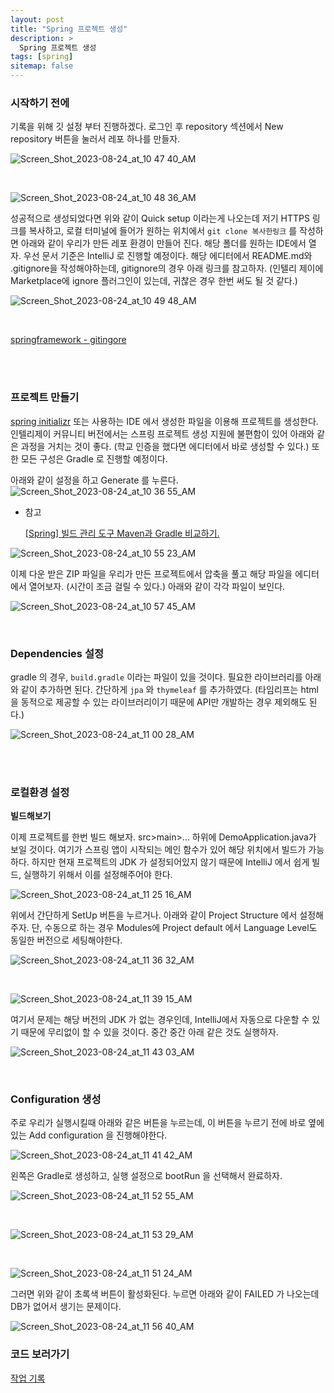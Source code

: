 ```yaml
---
layout: post
title: "Spring 프로젝트 생성"
description: >
  Spring 프로젝트 생성
tags: [spring]
sitemap: false
---
```



### **시작하기 전에**

기록을 위해 깃 설정 부터 진행하겠다. 로그인 후 repository 섹션에서 New repository 버튼을 눌러서 레포 하나를 만들자. 


![Screen_Shot_2023-08-24_at_10 47 40_AM](https://github.com/rha6780/rha6780.github.io/assets/47859845/9b5b0b9a-d926-4fc7-abd7-12f643e99d80)

<br>

![Screen_Shot_2023-08-24_at_10 48 36_AM](https://github.com/rha6780/rha6780.github.io/assets/47859845/c434be6c-529e-4e2b-b02d-e9b5a3fa2926)



성공적으로 생성되었다면 위와 같이 Quick setup 이라는게 나오는데 저기 HTTPS 링크를 복사하고, 로컬 터미널에 들어가 원하는 위치에서 `git clone 복사한링크` 를 작성하면 아래와 같이 우리가 만든 레포 환경이 만들어 진다. 해당 폴더를 원하는 IDE에서 열자. 우선 문서 기준은 IntelliJ 로 진행할 예정이다. 해당 에디터에서 README.md와 .gitignore을 작성해야하는데, gitignore의 경우 아래 링크를 참고하자. (인텔리 제이에 Marketplace에 ignore 플러그인이 있는데, 귀찮은 경우 한번 써도 될 것 같다.)

![Screen_Shot_2023-08-24_at_10 49 48_AM](https://github.com/rha6780/rha6780.github.io/assets/47859845/c0df314a-efad-4b83-8a2e-57792f2b1a91)

<br>


[springframework - gitingore](https://github.com/spring-projects/spring-framework/blob/main/.gitignore)


<br>
<br>

### 프로젝트 만들기

[spring initializr](https://start.spring.io/) 또는 사용하는 IDE 에서 생성한 파일을 이용해 프로젝트를 생성한다. 인텔리제이 커뮤니티 버전에서는 스프링 프로젝트 생성 지원에 불편함이 있어 아래와 같은 과정을 거치는 것이 좋다. (학교 인증을 했다면 에디터에서 바로 생성할 수 있다.) 또한 모든 구성은 Gradle 로 진행할 예정이다.

아래와 같이 설정을 하고 Generate 를 누른다. 
![Screen_Shot_2023-08-24_at_10 36 55_AM](https://github.com/rha6780/rha6780.github.io/assets/47859845/9e5dd4d9-7960-464f-920c-2c92f59e9077)



- 참고
    
    [[Spring] 빌드 관리 도구 Maven과 Gradle 비교하기.](https://jisooo.tistory.com/entry/Spring-빌드-관리-도구-Maven과-Gradle-비교하기)
    

![Screen_Shot_2023-08-24_at_10 55 23_AM](https://github.com/rha6780/rha6780.github.io/assets/47859845/2bd0a2cf-daff-4539-8220-9aeabc6add0e)

이제 다운 받은 ZIP 파일을 우리가 만든 프로젝트에서 압축을 풀고 해당 파일을 에디터에서 열어보자. (시간이 조금 걸릴 수 있다.) 아래와 같이 각각 파일이 보인다.

![Screen_Shot_2023-08-24_at_10 57 45_AM](https://github.com/rha6780/rha6780.github.io/assets/47859845/ea294b28-e7ab-43f5-8a1c-8e69825a61aa)


<br>

### Dependencies 설정

gradle 의 경우, `build.gradle` 이라는 파일이 있을 것이다. 필요한 라이브러리를 아래와 같이 추가하면 된다. 간단하게 `jpa` 와 `thymeleaf` 를 추가하였다. (타임리프는 html을 동적으로 제공할 수 있는 라이브러리이기 때문에 API만 개발하는 경우 제외해도 된다.)


![Screen_Shot_2023-08-24_at_11 00 28_AM](https://github.com/rha6780/rha6780.github.io/assets/47859845/b9913de4-b9a3-4ffd-9f36-b470f08cfa56)


<br>
<br>

### 로컬환경 설정

**빌드해보기**

이제 프로젝트를 한번 빌드 해보자. src>main>… 하위에 DemoApplication.java가 보일 것이다. 여기가 스프링 앱이 시작되는 메인 함수가 있어 해당 위치에서 빌드가 가능하다. 하지만 현재 프로젝트의 JDK 가 설정되어있지 않기 때문에 IntelliJ 에서 쉽게 빌드, 실행하기 위해서 이를 설정해주어야 한다.

![Screen_Shot_2023-08-24_at_11 25 16_AM](https://github.com/rha6780/rha6780.github.io/assets/47859845/2dd2a151-6573-4936-95dc-093b8e10b33e)

위에서 간단하게 SetUp 버튼을 누르거나. 아래와 같이 Project Structure 에서 설정해주자. 단, 수동으로 하는 경우 Modules에 Project default 에서 Language Level도 동일한 버전으로 세팅해야한다.



![Screen_Shot_2023-08-24_at_11 36 32_AM](https://github.com/rha6780/rha6780.github.io/assets/47859845/53887b7a-e86a-4662-8bb8-085878f6e5c2)

<br>

![Screen_Shot_2023-08-24_at_11 39 15_AM](https://github.com/rha6780/rha6780.github.io/assets/47859845/aef95e9d-7682-4ee7-9007-572b3f697aca)

여기서 문제는 해당 버전의 JDK 가 없는 경우인데, IntelliJ에서 자동으로 다운할 수 있기 때문에 무리없이 할 수 있을 것이다. 중간 중간 아래 같은 것도 실행하자.


![Screen_Shot_2023-08-24_at_11 43 03_AM](https://github.com/rha6780/rha6780.github.io/assets/47859845/c4df7451-ff93-404e-a3f1-076c5e5f1a44)

<br>




### Configuration 생성

주로 우리가 실행시킬때 아래와 같은 버튼을 누르는데, 이 버튼을 누르기 전에 바로 옆에 있는 Add configuration 을 진행해야한다.

![Screen_Shot_2023-08-24_at_11 41 42_AM](https://github.com/rha6780/rha6780.github.io/assets/47859845/ca1bbff7-6a07-4a71-8ec0-1298ae9cfa69)


왼쪽은 Gradle로 생성하고, 실행 설정으로 bootRun 을 선택해서 완료하자.


![Screen_Shot_2023-08-24_at_11 52 55_AM](https://github.com/rha6780/rha6780.github.io/assets/47859845/d718a721-b358-4417-9ee5-ddc610909efa)

<br>

![Screen_Shot_2023-08-24_at_11 53 29_AM](https://github.com/rha6780/rha6780.github.io/assets/47859845/70e16466-3177-44cb-baf5-3860d0340580)

<br>

![Screen_Shot_2023-08-24_at_11 51 24_AM](https://github.com/rha6780/rha6780.github.io/assets/47859845/3bdfe862-cb1b-44a2-ae45-65b57f64db5b)


그러면 위와 같이 초록색 버튼이 활성화된다. 누르면 아래와 같이 FAILED 가 나오는데 DB가 없어서 생기는 문제이다.


![Screen_Shot_2023-08-24_at_11 56 40_AM](https://github.com/rha6780/rha6780.github.io/assets/47859845/590dafe4-889b-4dcb-9d2b-7f5a20e07eb1)


### 코드 보러가기

[작업 기록](https://github.com/CPS-LAB-JEJU/SpringStartExample/pull/1)


<br>
<br>
